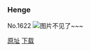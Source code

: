 ### Henge
No.1622
![图片不见了~~~](https://imgs.xkcd.com/comics/henge.png)

[原址](https://xkcd.com//1622) [下载](https://imgs.xkcd.com/comics/henge.png)

